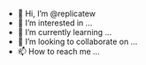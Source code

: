- 👋 Hi, I’m @replicatew
- 👀 I’m interested in ...
- 🌱 I’m currently learning ...
- 💞️ I’m looking to collaborate on ...
- 📫 How to reach me ...

<!---
replicatew/replicatew is a ✨ special ✨ repository because its `README.md` (this file) appears on your GitHub profile.
You can click the Preview link to take a look at your changes.
--->

